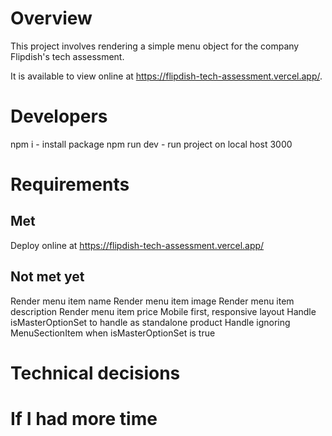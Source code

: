 # Overview

This project involves rendering a simple menu object for the company Flipdish's tech assessment.

It is available to view online at https://flipdish-tech-assessment.vercel.app/.

# Developers

npm i - install package
npm run dev - run project on local host 3000

# Requirements

## Met

Deploy online at https://flipdish-tech-assessment.vercel.app/

## Not met yet

Render menu item name
Render menu item image
Render menu item description
Render menu item price
Mobile first, responsive layout
Handle isMasterOptionSet to handle as standalone product
Handle ignoring MenuSectionItem when isMasterOptionSet is true

# Technical decisions

# If I had more time
